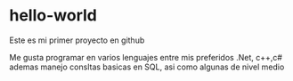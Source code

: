 # hello-world
Este es mi primer proyecto en github

Me gusta programar en varios lenguajes entre mis preferidos .Net, c++,c# ademas 
manejo consltas basicas en SQL, asi como algunas de nivel medio
